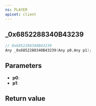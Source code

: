 ```yaml
---
ns: PLAYER
apiset: client
---
```

## _0x6852288340B43239

```c
// 0x6852288340B43239
Any _0x6852288340B43239(Any p0,Any p1);
```


## Parameters
* **p0**:
* **p1**:

## Return value